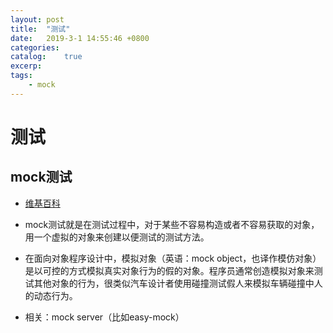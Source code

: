 ```yaml
---
layout: post
title:  "测试"
date:   2019-3-1 14:55:46 +0800
categories: 
catalog:    true
excerp: 
tags:
    - mock
---
```


# 测试

## mock测试

- [维基百科](https://zh.wikipedia.org/wiki/%E6%A8%A1%E6%8B%9F%E5%AF%B9%E8%B1%A1)

- mock测试就是在测试过程中，对于某些不容易构造或者不容易获取的对象，用一个虚拟的对象来创建以便测试的测试方法。

- 在面向对象程序设计中，模拟对象（英语：mock object，也译作模仿对象）是以可控的方式模拟真实对象行为的假的对象。程序员通常创造模拟对象来测试其他对象的行为，很类似汽车设计者使用碰撞测试假人来模拟车辆碰撞中人的动态行为。

- 相关：mock server（比如easy-mock）
